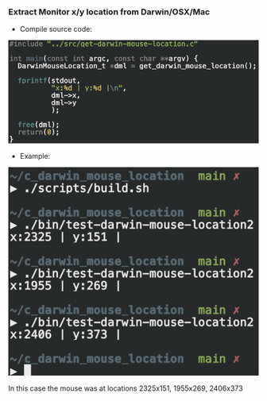 ### Extract Monitor x/y location from Darwin/OSX/Mac

- Compile source code:

![screenshot](./assets/demo.png)

- Example:

![screenshot](./assets/usage.png)

In this case the mouse was at locations 2325x151, 1955x269, 2406x373
